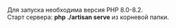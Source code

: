 Для запуска необходима версия PHP 8.0-8.2.
<br>
Старт сервера: <b>php ./artisan serve</b> из корневой папки.